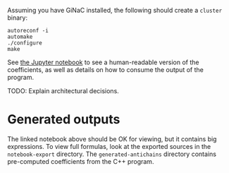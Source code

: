 Assuming you have GiNaC installed, the following should create a `cluster` binary:

```
autoreconf -i
automake
./configure
make
```

See [the Jupyter notebook](antichains-postprocessing.ipynb) to see a human-readable version of the coefficients, as well as details on how to consume the output of the program.

TODO: Explain architectural decisions.

# Generated outputs

The linked notebook above should be OK for viewing, but it contains big expressions.
To view full formulas, look at the exported sources in the `notebook-export` directory.
The `generated-antichains` directory contains pre-computed coefficients from the C++ program.
